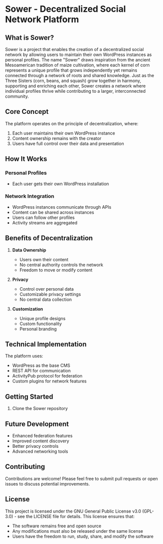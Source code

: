 # Sower - Decentralized Social Network Platform

## What is Sower?

Sower is a project that enables the creation of a decentralized social network by allowing users to maintain their own WordPress instances as personal profiles. The name "Sower" draws inspiration from the ancient Mesoamerican tradition of maize cultivation, where each kernel of corn represents a unique profile that grows independently yet remains connected through a network of roots and shared knowledge. Just as the Three Sisters (corn, beans, and squash) grow together in harmony, supporting and enriching each other, Sower creates a network where individual profiles thrive while contributing to a larger, interconnected community.

## Core Concept

The platform operates on the principle of decentralization, where:

1. Each user maintains their own WordPress instance
2. Content ownership remains with the creator
3. Users have full control over their data and presentation

## How It Works

### Personal Profiles
- Each user gets their own WordPress installation


### Network Integration
- WordPress instances communicate through APIs
- Content can be shared across instances
- Users can follow other profiles
- Activity streams are aggregated

## Benefits of Decentralization

1. **Data Ownership**
   - Users own their content
   - No central authority controls the network
   - Freedom to move or modify content

2. **Privacy**
   - Control over personal data
   - Customizable privacy settings
   - No central data collection

3. **Customization**
   - Unique profile designs
   - Custom functionality
   - Personal branding


## Technical Implementation

The platform uses:
- WordPress as the base CMS
- REST API for communication
- ActivityPub protocol for federation
- Custom plugins for network features

## Getting Started

1. Clone the Sower repository


## Future Development

- Enhanced federation features
- Improved content discovery
- Better privacy controls
- Advanced networking tools

## Contributing

Contributions are welcome! Please feel free to submit pull requests or open issues to discuss potential improvements.

## License

This project is licensed under the GNU General Public License v3.0 (GPL-3.0) - see the LICENSE file for details. This license ensures that:
- The software remains free and open source
- Any modifications must also be released under the same license
- Users have the freedom to run, study, share, and modify the software 